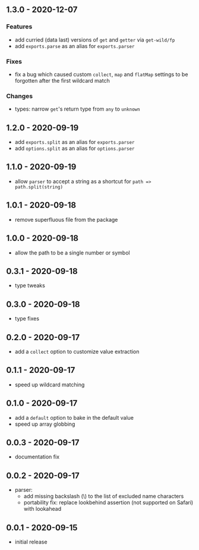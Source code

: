 ## 1.3.0 - 2020-12-07

### Features

- add curried (data last) versions of `get` and `getter` via `get-wild/fp`
- add `exports.parse` as an alias for `exports.parser`

### Fixes

- fix a bug which caused custom `collect`, `map` and `flatMap` settings to be
  forgotten after the first wildcard match

### Changes

- types: narrow `get`'s return type from `any` to `unknown`

## 1.2.0 - 2020-09-19

- add `exports.split` as an alias for `exports.parser`
- add `options.split` as an alias for `options.parser`

## 1.1.0 - 2020-09-19

- allow `parser` to accept a string as a shortcut for `path => path.split(string)`

## 1.0.1 - 2020-09-18

- remove superfluous file from the package

## 1.0.0 - 2020-09-18

- allow the path to be a single number or symbol

## 0.3.1 - 2020-09-18

- type tweaks

## 0.3.0 - 2020-09-18

- type fixes

## 0.2.0 - 2020-09-17

- add a `collect` option to customize value extraction

## 0.1.1 - 2020-09-17

- speed up wildcard matching

## 0.1.0 - 2020-09-17

- add a `default` option to bake in the default value
- speed up array globbing

## 0.0.3 - 2020-09-17

- documentation fix

## 0.0.2 - 2020-09-17

- parser:
    - add missing backslash (\\) to the list of excluded name characters
    - portability fix: replace lookbehind assertion (not supported on Safari)
      with lookahead

## 0.0.1 - 2020-09-15

- initial release
